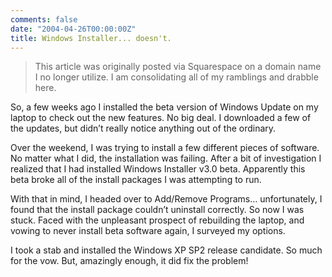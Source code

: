 ```yaml
---
comments: false
date: "2004-04-26T00:00:00Z"
title: Windows Installer... doesn't.
---
```


> This article was originally posted via Squarespace on a domain name I no longer utilize.  I am consolidating all of my ramblings and drabble here.

So, a few weeks ago I installed the beta version of Windows Update on my laptop to check out the new features. No big deal. I downloaded a few of the updates, but didn’t really notice anything out of the ordinary.

Over the weekend, I was trying to install a few different pieces of software. No matter what I did, the installation was failing. After a bit of investigation I realized that I had installed Windows Installer v3.0 beta. Apparently this beta broke all of the install packages I was attempting to run.

With that in mind, I headed over to Add/Remove Programs… unfortunately, I found that the install package couldn’t uninstall correctly. So now I was stuck. Faced with the unpleasant prospect of rebuilding the laptop, and vowing to never install beta software again, I surveyed my options.

I took a stab and installed the Windows XP SP2 release candidate. So much for the vow. But, amazingly enough, it did fix the problem!